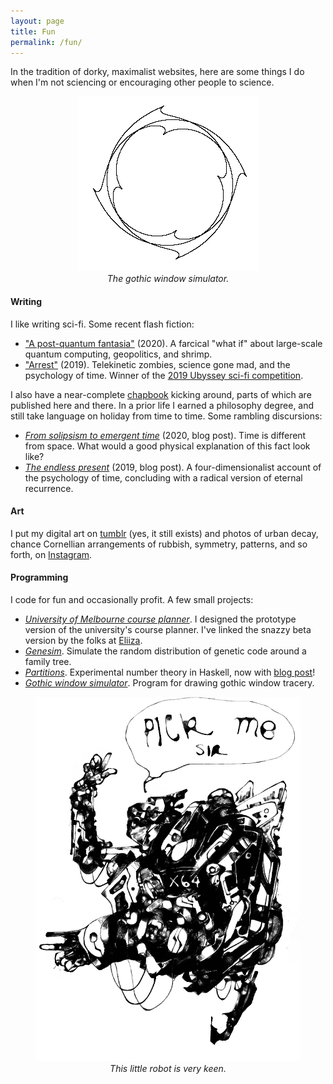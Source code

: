 ```yaml
---
layout: page
title: Fun
permalink: /fun/
---
```


In the tradition of dorky, maximalist websites, here are some things I
do when I'm not sciencing or encouraging other people to science.

<figure>
 <div style="text-align:center"><img src ="/images/gothic-2.png" />
 <figcaption><i>The gothic window simulator.</i></figcaption>
 	 </div>
  </figure>

#### Writing

I like writing sci-fi. Some recent flash fiction:

- ["A post-quantum fantasia"]({{hapax.github.io}}/assets/pqf.pdf)
(2020). A farcical "what if" about large-scale quantum computing,
geopolitics, and shrimp.
- ["Arrest"]({{hapax.github.io}}/assets/arrest.pdf) (2019). Telekinetic
zombies, science gone mad, and the psychology of time. Winner of the
[2019 Ubyssey sci-fi competition](https://www.ubyssey.ca/science/arrestee-sci-fi-winner-2019/).

I also have a near-complete
[chapbook]({{hapax.github.io}}/assets/fearful-spheres.pdf) kicking
around, parts of which are published here and there.
In a prior life I earned a philosophy degree, and still take language
on holiday from time to time. Some rambling discursions:

<!-- - *Language, cognition and alien math*
  [[1](https://hapax.github.io/philosophy/alien-maths-1/)] (2020,
  blog post). Is it possible to get inside the head of a bat?
  And what does this tell us about alien math? -->
- [*From solipsism to emergent time*](https://hapax.github.io/physics/philosophy/emergent-time/)
  (2020, blog post). Time is different from space. What
  would a good physical explanation of this fact look like?
- [*The endless present*](https://hapax.github.io/philosophy/physics/psychology-time/)
  (2019, blog post). A four-dimensionalist account of the psychology
  of time, concluding with a radical version of eternal recurrence.
<!-- - [*Cigarettes, hard labour, and a box full of money*](https://hapax.github.io/philosophy/prisoners/)
(2017, blog post). How decision problems, from the Prisoner's Dilemma
to smoking to betting against the Oracle of Delphi, are secretly
  related.
<!-- What nuclear war, smoking, and the Oracle of Delphi have in -->
<!-- common. -->

#### Art

I put my digital art on [tumblr](https://caedrix.tumblr.com/)
(yes, it still exists) and photos of urban decay, chance Cornellian
arrangements of rubbish, symmetry, patterns, and so forth, on
[Instagram](https://www.instagram.com/dr__abe/).

#### Programming

<!-- I code for fun and occasionally profit in [Python](https://www.python.org/)
(it's quick), [Haskell](https://www.haskell.org/) (it's beautiful) and
[Processing](https://processing.org/) (it's visual). -->
I code for fun and occasionally profit.
A few small projects:

- [*University of Melbourne course planner*](https://students.unimelb.edu.au/your-course/manage-your-course/planning-your-course-and-subjects/faculty-course-planning-resources/course-planning-tools). I
  designed the prototype version of the university's course
  planner. I've linked the snazzy beta version by the folks at [Eliiza](https://eliiza.com.au/about/).
- [*Genesim*](https://github.com/hapax/genesim). Simulate the random
distribution of genetic code around a family tree.
- [*Partitions*](https://github.com/hapax/haskell-partitions). Experimental
  number theory in Haskell, now with
  [blog post](https://hapax.github.io/mathematics/programming/haskell-partition/)!
- [*Gothic window simulator*](https://www.openprocessing.org/sketch/571835). Program for drawing gothic window tracery.

<!-- If you're looking for something less serious, here are a few
[Processing](https://processing.org/)/[p5js](https://p5js.org/) -->
<!-- sketches: -->

<!-- - [*Gothic window simulator*](https://www.openprocessing.org/sketch/571835). Program for drawing gothic window tracery.
- [*Pong mania*](https://www.openprocessing.org/sketch/590092). A buggy but addictive implementation of Pong. <!-- of which I am
  inordinately proud.-->

<figure>
 <div style="text-align:center"><img src ="/images/x64.png" />
 <figcaption><i>This little robot is very keen.</i></figcaption>
 	 </div>
  </figure>
